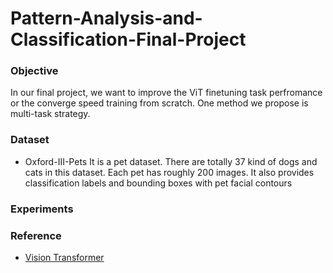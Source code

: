 # Pattern-Analysis-and-Classification-Final-Project
### Objective
In our final project, we want to improve the ViT finetuning task perfromance or the converge speed training from scratch. One method we propose is multi-task strategy.

### Dataset
- Oxford-III-Pets
  It is a pet dataset. There are totally 37 kind of dogs and cats in this dataset. Each pet has roughly 200 images. It also provides classification labels and bounding boxes with  pet facial contours 

### Experiments


### Reference
- [Vision Transformer](https://github.com/jeonsworld/ViT-pytorch)
